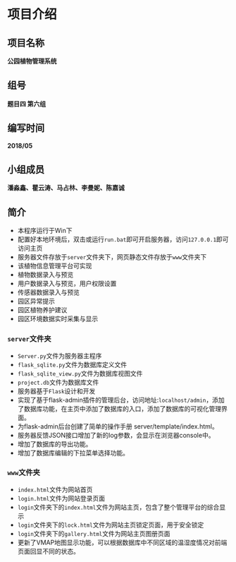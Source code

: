 # 项目介绍
## 项目名称
**公园植物管理系统**
## 组号
**题目四 第六组**
## 编写时间
**2018/05**
## 小组成员
**潘淼鑫、瞿云涛、马占林、李曼妮、陈嘉诚**
## 简介   
* 本程序运行于Win下
* 配置好本地环境后，双击或运行`run.bat`即可开启服务器，访问`127.0.0.1`即可访问主页
* 服务器文件存放于`server`文件夹下，网页静态文件存放于`www`文件夹下
* 该植物信息管理平台可实现
 * 植物数据录入与预览
 * 用户数据录入与预览，用户权限设置
 * 传感器数据录入与预览
 * 园区异常提示
 * 园区植物养护建议
 * 园区环境数据实时采集与显示

### `server`文件夹
* `Server.py`文件为服务器主程序
* `flask_sqlite.py`文件为数据库定义文件
* `flask_sqlite_view.py`文件为数据库视图文件
* `project.db`文件为数据库文件
* 服务器基于`Flask`设计和开发
* 实现了基于flask-admin插件的管理后台，访问地址:`localhost/admin`，添加了数据库功能，在主页中添加了数据库的入口，添加了数据库的可视化管理界面。
* 为flask-admin后台创建了简单的操作手册 server/template/index.html。
* 服务器反馈JSON接口增加了新的log参数，会显示在浏览器console中。
* 增加了数据库的导出功能。
* 增加了数据库编辑的下拉菜单选择功能。
### `www`文件夹
* `index.html`文件为网站首页
* `login.html`文件为网站登录页面
* `login`文件夹下的`index.html`文件为网站主页，包含了整个管理平台的综合显示
* `login`文件夹下的`lock.html`文件为网站主页锁定页面，用于安全锁定
* `login`文件夹下的`gallery.html`文件为网站主页图册页面
* 更新了VMAP地图显示功能，可以根据数据库中不同区域的温湿度情况对前端页面回显不同的状态。
